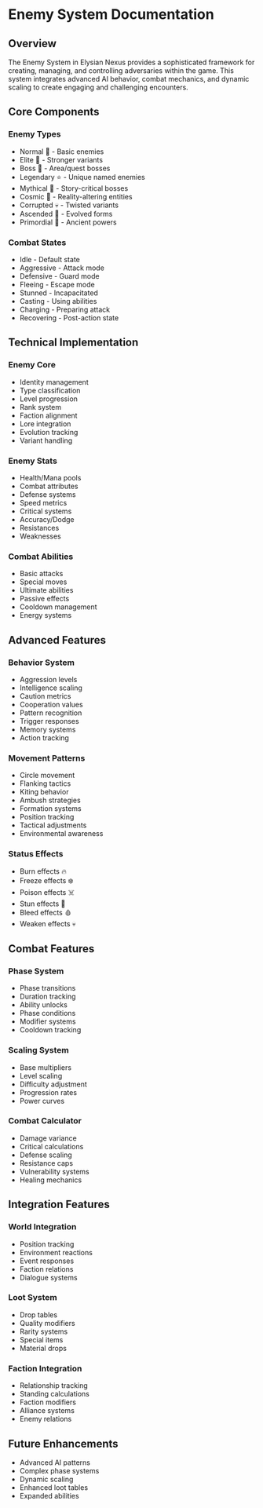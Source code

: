# Enemy System Documentation

## Overview
The Enemy System in Elysian Nexus provides a sophisticated framework for creating, managing, and controlling adversaries within the game. This system integrates advanced AI behavior, combat mechanics, and dynamic scaling to create engaging and challenging encounters.

## Core Components

### Enemy Types
- Normal 👤 - Basic enemies
- Elite 💪 - Stronger variants
- Boss 👑 - Area/quest bosses
- Legendary ⭐ - Unique named enemies
- Mythical 🌟 - Story-critical bosses
- Cosmic 🌌 - Reality-altering entities
- Corrupted 💀 - Twisted variants
- Ascended 🌠 - Evolved forms
- Primordial 🌋 - Ancient powers

### Combat States
- Idle - Default state
- Aggressive - Attack mode
- Defensive - Guard mode
- Fleeing - Escape mode
- Stunned - Incapacitated
- Casting - Using abilities
- Charging - Preparing attack
- Recovering - Post-action state

## Technical Implementation

### Enemy Core
- Identity management
- Type classification
- Level progression
- Rank system
- Faction alignment
- Lore integration
- Evolution tracking
- Variant handling

### Enemy Stats
- Health/Mana pools
- Combat attributes
- Defense systems
- Speed metrics
- Critical systems
- Accuracy/Dodge
- Resistances
- Weaknesses

### Combat Abilities
- Basic attacks
- Special moves
- Ultimate abilities
- Passive effects
- Cooldown management
- Energy systems

## Advanced Features

### Behavior System
- Aggression levels
- Intelligence scaling
- Caution metrics
- Cooperation values
- Pattern recognition
- Trigger responses
- Memory systems
- Action tracking

### Movement Patterns
- Circle movement
- Flanking tactics
- Kiting behavior
- Ambush strategies
- Formation systems
- Position tracking
- Tactical adjustments
- Environmental awareness

### Status Effects
- Burn effects 🔥
- Freeze effects ❄️
- Poison effects ☠️
- Stun effects 💫
- Bleed effects 🩸
- Weaken effects 💀

## Combat Features

### Phase System
- Phase transitions
- Duration tracking
- Ability unlocks
- Phase conditions
- Modifier systems
- Cooldown tracking

### Scaling System
- Base multipliers
- Level scaling
- Difficulty adjustment
- Progression rates
- Power curves

### Combat Calculator
- Damage variance
- Critical calculations
- Defense scaling
- Resistance caps
- Vulnerability systems
- Healing mechanics

## Integration Features

### World Integration
- Position tracking
- Environment reactions
- Event responses
- Faction relations
- Dialogue systems

### Loot System
- Drop tables
- Quality modifiers
- Rarity systems
- Special items
- Material drops

### Faction Integration
- Relationship tracking
- Standing calculations
- Faction modifiers
- Alliance systems
- Enemy relations

## Future Enhancements
- Advanced AI patterns
- Complex phase systems
- Dynamic scaling
- Enhanced loot tables
- Expanded abilities 